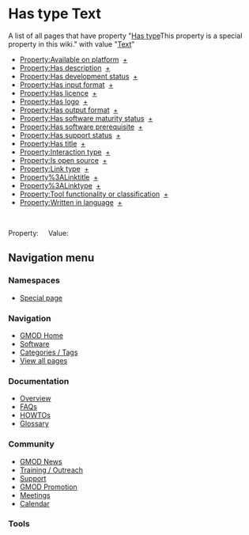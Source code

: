 



<span id="top"></span>




# <span dir="auto">Has type Text</span>






A list of all pages that have property "<span class="smw-highlighter"
data-type="1" state="inline"
data-title="Property"><span class="smwbuiltin">[Has
type](/wiki/Property%3AHas_type "Property:Has type")</span><span class="smwttcontent">This
property is a special property in this wiki.</span></span>" with value
"[Text](/wiki/Special%3ATypes/Text "Special%3ATypes/Text")"  

- [Property:Available on
  platform](/wiki/Property%3AAvailable_on_platform "Property:Available on platform")  <span class="smwbrowse">[+](/wiki/Special%3ABrowse/Property%3AAvailable-20on-20platform "Special%3ABrowse/Property%3AAvailable-20on-20platform")</span>
- [Property:Has
  description](/wiki/Property%3AHas_description "Property:Has description")  <span class="smwbrowse">[+](/wiki/Special%3ABrowse/Property%3AHas-20description "Special%3ABrowse/Property%3AHas-20description")</span>
- [Property:Has development
  status](/wiki/Property%3AHas_development_status "Property:Has development status")  <span class="smwbrowse">[+](/wiki/Special%3ABrowse/Property%3AHas-20development-20status "Special%3ABrowse/Property%3AHas-20development-20status")</span>
- [Property:Has input
  format](/wiki/Property%3AHas_input_format "Property:Has input format")  <span class="smwbrowse">[+](/wiki/Special%3ABrowse/Property%3AHas-20input-20format "Special%3ABrowse/Property%3AHas-20input-20format")</span>
- [Property:Has
  licence](/wiki/Property%3AHas_licence "Property:Has licence")  <span class="smwbrowse">[+](/wiki/Special%3ABrowse/Property%3AHas-20licence "Special%3ABrowse/Property%3AHas-20licence")</span>
- [Property:Has
  logo](/wiki/Property%3AHas_logo "Property:Has logo")  <span class="smwbrowse">[+](/wiki/Special%3ABrowse/Property%3AHas-20logo "Special%3ABrowse/Property%3AHas-20logo")</span>
- [Property:Has output
  format](/wiki/Property%3AHas_output_format "Property:Has output format")  <span class="smwbrowse">[+](/wiki/Special%3ABrowse/Property%3AHas-20output-20format "Special%3ABrowse/Property%3AHas-20output-20format")</span>
- [Property:Has software maturity
  status](/wiki/Property%3AHas_software_maturity_status "Property:Has software maturity status")  <span class="smwbrowse">[+](/wiki/Special%3ABrowse/Property%3AHas-20software-20maturity-20status "Special%3ABrowse/Property%3AHas-20software-20maturity-20status")</span>
- [Property:Has software
  prerequisite](/wiki/Property%3AHas_software_prerequisite "Property:Has software prerequisite")  <span class="smwbrowse">[+](/wiki/Special%3ABrowse/Property%3AHas-20software-20prerequisite "Special%3ABrowse/Property%3AHas-20software-20prerequisite")</span>
- [Property:Has support
  status](/wiki/Property%3AHas_support_status "Property:Has support status")  <span class="smwbrowse">[+](/wiki/Special%3ABrowse/Property%3AHas-20support-20status "Special%3ABrowse/Property%3AHas-20support-20status")</span>
- [Property:Has
  title](/wiki/Property%3AHas_title "Property:Has title")  <span class="smwbrowse">[+](/wiki/Special%3ABrowse/Property%3AHas-20title "Special%3ABrowse/Property%3AHas-20title")</span>
- [Property:Interaction
  type](/wiki/Property%3AInteraction_type "Property:Interaction type")  <span class="smwbrowse">[+](/wiki/Special%3ABrowse/Property%3AInteraction-20type "Special%3ABrowse/Property%3AInteraction-20type")</span>
- [Property:Is open
  source](/wiki/Property%3AIs_open_source "Property:Is open source")  <span class="smwbrowse">[+](/wiki/Special%3ABrowse/Property%3AIs-20open-20source "Special%3ABrowse/Property%3AIs-20open-20source")</span>
- [Property:Link
  type](/wiki/Property%3ALink_type "Property:Link type")  <span class="smwbrowse">[+](/wiki/Special%3ABrowse/Property%3ALink-20type "Special%3ABrowse/Property%3ALink-20type")</span>
- [Property%3ALinktitle](/wiki/Property%3ALinktitle "Property%3ALinktitle")  <span class="smwbrowse">[+](/wiki/Special%3ABrowse/Property%3ALinktitle "Special%3ABrowse/Property%3ALinktitle")</span>
- [Property%3ALinktype](/wiki/Property%3ALinktype "Property%3ALinktype")  <span class="smwbrowse">[+](/wiki/Special%3ABrowse/Property%3ALinktype "Special%3ABrowse/Property%3ALinktype")</span>
- [Property:Tool functionality or
  classification](/wiki/Property%3ATool_functionality_or_classification "Property:Tool functionality or classification")  <span class="smwbrowse">[+](/wiki/Special%3ABrowse/Property%3ATool-20functionality-20or-20classification "Special%3ABrowse/Property%3ATool-20functionality-20or-20classification")</span>
- [Property:Written in
  language](/wiki/Property%3AWritten_in_language "Property:Written in language")  <span class="smwbrowse">[+](/wiki/Special%3ABrowse/Property%3AWritten-20in-20language "Special%3ABrowse/Property%3AWritten-20in-20language")</span>

 

Property:     Value:








## Navigation menu



### Namespaces

- <span id="ca-nstab-special">[Special
  page](/wiki/Special%3ASearchByProperty/Has-20type/Text "This is a special page, you cannot edit the page itself")</span>






### Navigation



- <span id="n-GMOD-Home">[GMOD Home](/wiki/Main_Page)</span>
- <span id="n-Software">[Software](/wiki/GMOD_Components)</span>
- <span id="n-Categories-.2F-Tags">[Categories /
  Tags](/wiki/Categories)</span>
- <span id="n-View-all-pages">[View all
  pages](/wiki/Special:AllPages)</span>




### Documentation



- <span id="n-Overview">[Overview](/wiki/Overview)</span>
- <span id="n-FAQs">[FAQs](/wiki/Category%3AFAQ)</span>
- <span id="n-HOWTOs">[HOWTOs](/wiki/Category%3AHOWTO)</span>
- <span id="n-Glossary">[Glossary](/wiki/Glossary)</span>




### Community



- <span id="n-GMOD-News">[GMOD News](/wiki/GMOD_News)</span>
- <span id="n-Training-.2F-Outreach">[Training /
  Outreach](/wiki/Training_and_Outreach)</span>
- <span id="n-Support">[Support](/wiki/Support)</span>
- <span id="n-GMOD-Promotion">[GMOD
  Promotion](/wiki/GMOD_Promotion)</span>
- <span id="n-Meetings">[Meetings](/wiki/Meetings)</span>
- <span id="n-Calendar">[Calendar](/wiki/Calendar)</span>




### Tools












<!-- -->




